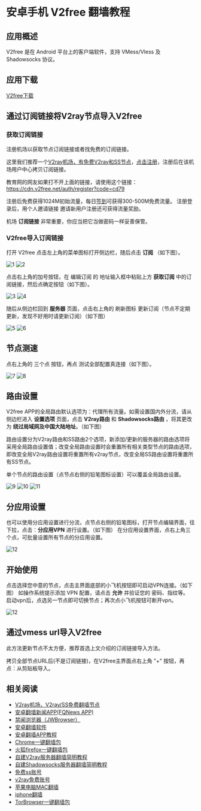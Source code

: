 # 安卓手机 V2free 翻墙教程

## 应用概述

V2free 是在 Android 平台上的客户端软件，支持 VMess/Vless 及 Shadowsocks 协议。

## 应用下载

[V2free下载](https://v2free.org/ssr-download/v2free.apk)

## 通过订阅链接将V2ray节点导入V2free

### 获取订阅链接

注册机场以获取节点订阅链接或者找免费的订阅链接。

这里我们推荐一个[V2ray机场，有免费V2ray和SS节点](https://github.com/bannedbook/fanqiang/wiki/V2ray%E6%9C%BA%E5%9C%BA)，[点击注册](https://w1.v2dns.xyz/auth/register?code=cd79)，注册后在该机场用户中心拷贝订阅链接。

教育网的网友如果打不开上面的链接，请使用这个链接：
https://cdn.v2free.net/auth/register?code=cd79

注册后免费获得1024M初始流量，每日[签到](https://raw.githubusercontent.com/bannedbook/fanqiang/master/v2ss/images/checkin.jpg)可获得300-500M免费流量。
注册登录后，用个人邀请链接 邀请新用户注册还可获得流量奖励。

机场 **订阅链接** 非常重要，你应当把它当做密码一样妥善保管。

### V2free导入订阅链接

打开 V2free 点击左上角的菜单图标打开侧边栏，随后点击 **订阅** （如下图）。

![1](https://v2free.org/docs/SSPanel/Android/images/v2free1.png)
![2](https://v2free.org/docs/SSPanel/Android/images/v2free2.png)

点击右上角的加号按钮，在 编辑订阅 的 地址输入框中粘贴上方 **获取订阅** 中的订阅链接，然后点确定按钮（如下图）。

![3](https://v2free.org/docs/SSPanel/Android/images/v2free3.png)
![4](https://v2free.org/docs/SSPanel/Android/images/v2free4.png)

随后从侧边栏回到 **服务器** 页面，点击右上角的 刷新图标 更新订阅（节点不定期更新，发现不好用时请更新订阅）（如下图）

![5](https://v2free.org/docs/SSPanel/Android/images/v2free5.png)
![6](https://v2free.org/docs/SSPanel/Android/images/v2free6.png)

## 节点测速

点右上角的 三个点 按钮，再点 测试全部配置真连接（如下图）。

![7](https://v2free.org/docs/SSPanel/Android/images/v2free7.png)
![8](https://v2free.org/docs/SSPanel/Android/images/v2free8.png)

## 路由设置
V2free APP的全局路由默认选项为：代理所有流量。如需设置国内外分流，请从侧边栏进入 **设置选项** 页面，点击 **V2ray路由** 和 **Shadowsocks路由** ，将其更改为 **绕过局域网及中国大陆地址**。（如下图）

路由设置分为V2ray路由和SS路由2个选项，新添加/更新的服务器的路由选项将采用全局路由设置值；改变全局路由设置时会重置所有相关类型节点的路由选项，即改变全局V2ray路由设置将重置所有v2ray节点，改变全局SS路由设置将重置所有SS节点。 

单个节点的路由设置（点节点右侧的铅笔图标设置）可以覆盖全局路由设置。

![9](https://v2free.org/docs/SSPanel/Android/images/v2free9.png)
![10](https://v2free.org/docs/SSPanel/Android/images/v2free10.png)
![11](https://v2free.org/docs/SSPanel/Android/images/v2free11.png)

## 分应用设置
也可以使用分应用设置进行分流，点节点右侧的铅笔图标，打开节点编辑界面，往下拉，点击：**分应用VPN** 进行设置。（如下图）
在分应用设置界面，点右上角三个点，可批量设置所有节点的分应用设置。

![12](https://v2free.org/docs/SSPanel/Android/images/v2free12.png)

## 开始使用

点击选择您中意的节点，点击主界面底部的小飞机按钮即可启动VPN连接。（如下图）
如操作系统提示添加 VPN 配置，请点击 **允许** 并验证您的 密码、指纹等。
启动vpn后，点选另一节点即可切换节点；再次点小飞机按钮可断开vpn。

![12](https://v2free.org/docs/SSPanel/Android/images/v2free13.png)

## 通过vmess url导入V2free

此方法更新节点不太方便，推荐首选上文介绍的订阅链接导入方法。

拷贝全部节点URL后(不是订阅链接)，在V2free主界面点右上角 "+" 按钮，再点：从剪贴板导入。

## 相关阅读
*   [V2ray机场，V2ray/SS免费翻墙节点](https://github.com/bannedbook/fanqiang/wiki/V2ray%E6%9C%BA%E5%9C%BA)
*   [安卓翻墙新闻APP(FQNews APP)](https://github.com/bannedbook/fanqiang/wiki/%E7%A6%81%E9%97%BB%E7%BD%91%E5%AE%89%E5%8D%93%E7%BF%BB%E5%A2%99%E6%96%B0%E9%97%BBAPP)
*   [禁闻浏览器（JWBrowser）](https://github.com/bannedbook/fanqiang/wiki/%E5%AE%89%E5%8D%93%E7%BF%BB%E5%A2%99%E8%BD%AF%E4%BB%B6#JWBrowser)
*   [安卓翻墙软件](https://github.com/bannedbook/fanqiang/wiki/%E5%AE%89%E5%8D%93%E7%BF%BB%E5%A2%99%E8%BD%AF%E4%BB%B6)
*   [安卓翻墙APP教程](https://github.com/bannedbook/fanqiang/tree/master/android)
*   [Chrome一键翻墙包](https://github.com/bannedbook/fanqiang/wiki/Chrome%E4%B8%80%E9%94%AE%E7%BF%BB%E5%A2%99%E5%8C%85)
*   [火狐firefox一键翻墙包](https://github.com/bannedbook/fanqiang/wiki/%E7%81%AB%E7%8B%90firefox%E4%B8%80%E9%94%AE%E7%BF%BB%E5%A2%99%E5%8C%85)
*   [自建V2ray服务器翻墙简明教程](https://github.com/bannedbook/fanqiang/blob/master/v2ss/%E8%87%AA%E5%BB%BAV2ray%E6%9C%8D%E5%8A%A1%E5%99%A8%E7%AE%80%E6%98%8E%E6%95%99%E7%A8%8B.md)
*   [自建Shadowsocks服务器翻墙简明教程](https://github.com/bannedbook/fanqiang/blob/master/v2ss/%E8%87%AA%E5%BB%BAShadowsocks%E6%9C%8D%E5%8A%A1%E5%99%A8%E7%AE%80%E6%98%8E%E6%95%99%E7%A8%8B.md)
*   [免费ss账号](https://github.com/bannedbook/fanqiang/wiki/%E5%85%8D%E8%B4%B9ss%E8%B4%A6%E5%8F%B7)
*   [v2ray免费账号](https://github.com/bannedbook/fanqiang/wiki/v2ray%E5%85%8D%E8%B4%B9%E8%B4%A6%E5%8F%B7)
*   [苹果电脑MAC翻墙](https://github.com/bannedbook/fanqiang/wiki/%E8%8B%B9%E6%9E%9C%E7%94%B5%E8%84%91MAC%E7%BF%BB%E5%A2%99)
*   [iphone翻墙](https://github.com/bannedbook/fanqiang/wiki/iphone%E7%BF%BB%E5%A2%99)
*   [TorBrowser一键翻墙包](https://github.com/bannedbook/fanqiang/wiki/TorBrowser%E4%B8%80%E9%94%AE%E7%BF%BB%E5%A2%99%E5%8C%85)